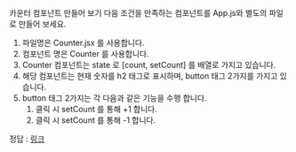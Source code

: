 
카운터 컴포넌트 만들어 보기 다음 조건을 만족하는 컴포넌트를 App.js와 별도의 파일로 만들어 보세요.

1. 파일명은 Counter.jsx 를 사용합니다.
2. 컴포넌트 명은 Counter 를 사용합니다.
3. Counter 컴포넌트는 state 로 [count, setCount] 를 배열로 가지고 있습니다.
4. 해당 컴포넌트는 현재 숫자를 h2 태그로 표시하며, button 태그 2가지를 가지고 있습니다.
5. button 태그 2가지는 각 다음과 같은 기능을 수행 합니다.
	1. 클릭 시 setCount 를 통해 +1 합니다.
	2. 클릭 시 setCount 를 통해 -1 합니다.

정답 : [링크](https://edu.startupcode.kr/79677c1d-b02d-4730-b06b-3689c910a2c2#1426cb4ad28d4b479c629af7371bb047)